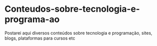 # Conteudos-sobre-tecnologia-e-programa-ao
Postarei aqui diversos conteúdos sobre tecnologia e programação, sites, blogs, plataformas para cursos etc
